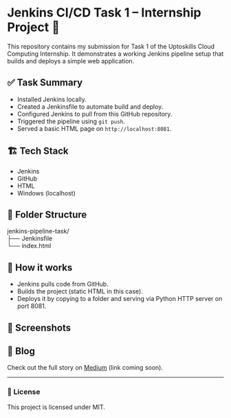# Jenkins CI/CD Task 1 – Internship Project 🚀

This repository contains my submission for Task 1 of the Uptoskills Cloud Computing Internship. It demonstrates a working Jenkins pipeline setup that builds and deploys a simple web application.

## ✅ Task Summary

- Installed Jenkins locally.
- Created a Jenkinsfile to automate build and deploy.
- Configured Jenkins to pull from this GitHub repository.
- Triggered the pipeline using `git push`.
- Served a basic HTML page on `http://localhost:8081`.

## 🏗️ Tech Stack

- Jenkins
- GitHub
- HTML
- Windows (localhost)

## 📂 Folder Structure

jenkins-pipeline-task/ 
<br>├── Jenkinsfile 
<br>└── index.html

## 🔧 How it works

- Jenkins pulls code from GitHub.
- Builds the project (static HTML in this case).
- Deploys it by copying to a folder and serving via Python HTTP server on port 8081.

## 📸 Screenshots

<!-- Add your screenshots here -->

## 📖 Blog

Check out the full story on [Medium](#) (link coming soon).

---

### 📄 License

This project is licensed under MIT.
